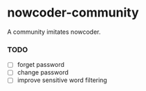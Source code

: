 # nowcoder-community
A community imitates nowcoder.

### TODO
- [ ] forget password
- [ ] change password
- [ ] improve sensitive word filtering